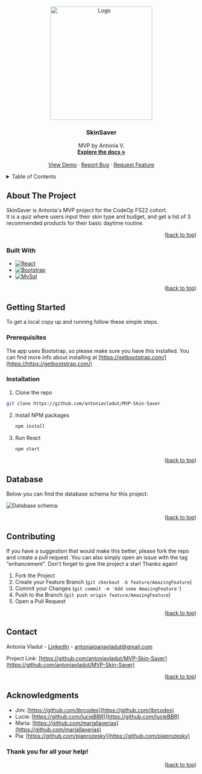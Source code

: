 
<a name="readme-top"></a>






<br />
<div align="center">
  <a href="https://github.com/antoniavladut/MVP-Skin-Saver">
    <img src="https://i.imgur.com/ZhlA2Ze.png" alt="Logo" width="270" height="300">
  </a>

<h3 align="center">SkinSaver</h3>

  <p align="center">
    MVP by Antonia V.
    <br />
    <a href="https://github.com/antoniavladut/MVP-Skin-Saver"><strong>Explore the docs »</strong></a>
    <br />
    <br />
    <a href="https://github.com/antoniavladut/MVP-Skin-Saver">View Demo</a>
    ·
    <a href="https://github.com/antoniavladut/MVP-Skin-Saver/issues">Report Bug</a>
    ·
    <a href="https://github.com/antoniavladut/MVP-Skin-Saver/issues">Request Feature</a>
  </p>
</div>



<details>
  <summary>Table of Contents</summary>
  <ol>
    <li>
      <a href="#about-the-project">About The Project</a>
      <ul>
        <li><a href="#built-with">Built With</a></li>
      </ul>
    </li>
    <li>
      <a href="#getting-started">Getting Started</a>
      <ul>
        <li><a href="#prerequisites">Prerequisites</a></li>
        <li><a href="#installation">Installation</a></li>
      </ul>
    </li>
    <li><a href="#database">Database</a></li>
    <li><a href="#contributing">Contributing</a></li>
    <li><a href="#contact">Contact</a></li>
    <li><a href="#acknowledgments">Acknowledgments</a></li>
  </ol>
</details>



<!-- ABOUT THE PROJECT -->
## About The Project

SkinSaver is Antonia's MVP project for the CodeOp FS22 cohort.
<br>
It is a quiz where users input their skin type and budget, and get a list of 3 recommended products for their basic daytime routine.

<p align="right">(<a href="#readme-top">back to top</a>)</p>



### Built With

* [![React][React.js]][React-url]
* [![Bootstrap][Bootstrap.com]][Bootstrap-url]
* [![MySql]][MySql-url]


<p align="right">(<a href="#readme-top">back to top</a>)</p>



<!-- GETTING STARTED -->
## Getting Started

To get a local copy up and running follow these simple steps.

### Prerequisites

The app uses Bootstrap, so please make sure you have this installed. You can find more info about installing at [https://getbootstrap.com/](https://https://getbootstrap.com/)


### Installation

1.  Clone the repo
   ```sh
   git clone https://github.com/antoniavladut/MVP-Skin-Saver
   ```
2. Install NPM packages
   ```sh
   npm install
   ```
3. Run React
      ```sh
   npm start
   ```

<p align="right">(<a href="#readme-top">back to top</a>)</p>


## Database

Below you can find the database schema for this project:

![Database schema:](https://i.imgur.com/OqGnXhe.png)

<p align="right">(<a href="#readme-top">back to top</a>)</p>


## Contributing


If you have a suggestion that would make this better, please fork the repo and create a pull request. You can also simply open an issue with the tag "enhancement".
Don't forget to give the project a star! Thanks again!

1. Fork the Project
2. Create your Feature Branch (`git checkout -b feature/AmazingFeature`)
3. Commit your Changes (`git commit -m 'Add some AmazingFeature'`)
4. Push to the Branch (`git push origin feature/AmazingFeature`)
5. Open a Pull Request

<p align="right">(<a href="#readme-top">back to top</a>)</p>


## Contact

Antonia Vladut - [LinkedIn](https://www.linkedin.com/in/antoniavladut/) - antoniaioanavladut@gmail.com

Project Link: [https://github.com/antoniavladut/MVP-Skin-Saver](https://github.com/antoniavladut/MVP-Skin-Saver)

<p align="right">(<a href="#readme-top">back to top</a>)</p>


## Acknowledgments

* Jim: [https://github.com/jbrcodes](https://github.com/jbrcodes)
* Lucie: [https://github.com/lucieBBR](https://github.com/lucieBBR)
* Maria: [https://github.com/mariallaverias](https://github.com/mariallaverias)
* Pia: [https://github.com/piaprozesky](https://github.com/piaprozesky)

### Thank you for all your help!

<p align="right">(<a href="#readme-top">back to top</a>)</p>




[React.js]: https://img.shields.io/badge/React-20232A?style=for-the-badge&logo=react&logoColor=61DAFB
[React-url]: https://reactjs.org/
[Bootstrap.com]: https://img.shields.io/badge/Bootstrap-563D7C?style=for-the-badge&logo=bootstrap&logoColor=white
[Bootstrap-url]: https://getbootstrap.com
[MySQL]: https://img.shields.io/badge/mysql-%2300f.svg?style=for-the-badge&logo=mysql&logoColor=white
[MySql-url]: https://www.mysql.com/
